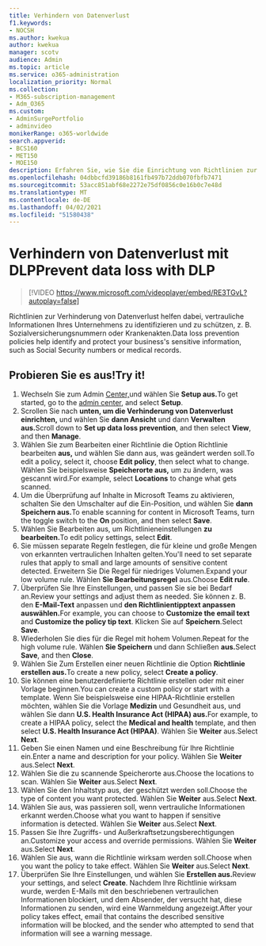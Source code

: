 ```yaml
---
title: Verhindern von Datenverlust
f1.keywords:
- NOCSH
ms.author: kwekua
author: kwekua
manager: scotv
audience: Admin
ms.topic: article
ms.service: o365-administration
localization_priority: Normal
ms.collection:
- M365-subscription-management
- Adm_O365
ms.custom:
- AdminSurgePortfolio
- adminvideo
monikerRange: o365-worldwide
search.appverid:
- BCS160
- MET150
- MOE150
description: Erfahren Sie, wie Sie die Einrichtung von Richtlinien zur Verhinderung von Datenverlust verwalten.
ms.openlocfilehash: 04dbbcfd39186b8161fb497b72ddb070fbfb7471
ms.sourcegitcommit: 53acc851abf68e2272e75df0856c0e16b0c7e48d
ms.translationtype: MT
ms.contentlocale: de-DE
ms.lasthandoff: 04/02/2021
ms.locfileid: "51580438"
---
```

# <a name="prevent-data-loss-with-dlp"></a><span data-ttu-id="3525b-103">Verhindern von Datenverlust mit DLP</span><span class="sxs-lookup"><span data-stu-id="3525b-103">Prevent data loss with DLP</span></span>

> [!VIDEO https://www.microsoft.com/videoplayer/embed/RE3TGvL?autoplay=false]

<span data-ttu-id="3525b-104">Richtlinien zur Verhinderung von Datenverlust helfen dabei, vertrauliche Informationen Ihres Unternehmens zu identifizieren und zu schützen, z. B. Sozialversicherungsnummern oder Krankenakten.</span><span class="sxs-lookup"><span data-stu-id="3525b-104">Data loss prevention policies help identify and protect your business's sensitive information, such as Social Security numbers or medical records.</span></span> 

## <a name="try-it"></a><span data-ttu-id="3525b-105">Probieren Sie es aus!</span><span class="sxs-lookup"><span data-stu-id="3525b-105">Try it!</span></span>

1. <span data-ttu-id="3525b-106">Wechseln Sie zum Admin [Center,](https://admin.microsoft.com)und wählen Sie **Setup aus.**</span><span class="sxs-lookup"><span data-stu-id="3525b-106">To get started, go to the [admin center](https://admin.microsoft.com), and select **Setup**.</span></span>
1. <span data-ttu-id="3525b-107">Scrollen Sie nach **unten, um die Verhinderung von Datenverlust einrichten,** und wählen Sie **dann Ansicht** und dann **Verwalten aus.**</span><span class="sxs-lookup"><span data-stu-id="3525b-107">Scroll down to **Set up data loss prevention**, and then select **View**, and then **Manage**.</span></span>
1. <span data-ttu-id="3525b-108">Wählen Sie zum Bearbeiten einer Richtlinie die Option Richtlinie bearbeiten **aus,** und wählen Sie dann aus, was geändert werden soll.</span><span class="sxs-lookup"><span data-stu-id="3525b-108">To edit a policy, select it, choose **Edit policy**, then select what to change.</span></span> <span data-ttu-id="3525b-109">Wählen Sie beispielsweise **Speicherorte aus,** um zu ändern, was gescannt wird.</span><span class="sxs-lookup"><span data-stu-id="3525b-109">For example, select **Locations** to change what gets scanned.</span></span>
1. <span data-ttu-id="3525b-110">Um die Überprüfung auf Inhalte in Microsoft Teams zu aktivieren,  schalten Sie den Umschalter auf die Ein-Position, und wählen Sie **dann Speichern aus.**</span><span class="sxs-lookup"><span data-stu-id="3525b-110">To enable scanning for content in Microsoft Teams, turn the toggle switch to the **On** position, and then select **Save**.</span></span>
1. <span data-ttu-id="3525b-111">Wählen Sie Bearbeiten aus, um Richtlinieneinstellungen **zu bearbeiten.**</span><span class="sxs-lookup"><span data-stu-id="3525b-111">To edit policy settings, select **Edit**.</span></span>
1. <span data-ttu-id="3525b-112">Sie müssen separate Regeln festlegen, die für kleine und große Mengen von erkannten vertraulichen Inhalten gelten.</span><span class="sxs-lookup"><span data-stu-id="3525b-112">You'll need to set separate rules that apply to small and large amounts of sensitive content detected.</span></span> <span data-ttu-id="3525b-113">Erweitern Sie Die Regel für niedriges Volumen.</span><span class="sxs-lookup"><span data-stu-id="3525b-113">Expand your low volume rule.</span></span> <span data-ttu-id="3525b-114">Wählen **Sie Bearbeitungsregel** aus.</span><span class="sxs-lookup"><span data-stu-id="3525b-114">Choose **Edit rule**.</span></span>
1. <span data-ttu-id="3525b-115">Überprüfen Sie Ihre Einstellungen, und passen Sie sie bei Bedarf an.</span><span class="sxs-lookup"><span data-stu-id="3525b-115">Review your settings and adjust them as needed.</span></span> <span data-ttu-id="3525b-116">Sie können z. B. den **E-Mail-Text** anpassen und **den Richtlinientipptext anpassen auswählen.**</span><span class="sxs-lookup"><span data-stu-id="3525b-116">For example, you can choose to **Customize the email text** and **Customize the policy tip text**.</span></span> <span data-ttu-id="3525b-117">Klicken Sie auf **Speichern**.</span><span class="sxs-lookup"><span data-stu-id="3525b-117">Select **Save**.</span></span>
1. <span data-ttu-id="3525b-118">Wiederholen Sie dies für die Regel mit hohem Volumen.</span><span class="sxs-lookup"><span data-stu-id="3525b-118">Repeat for the high volume rule.</span></span> <span data-ttu-id="3525b-119">Wählen **Sie Speichern** und dann Schließen **aus.**</span><span class="sxs-lookup"><span data-stu-id="3525b-119">Select **Save**, and then **Close**.</span></span>
1. <span data-ttu-id="3525b-120">Wählen Sie Zum Erstellen einer neuen Richtlinie die Option **Richtlinie erstellen aus.**</span><span class="sxs-lookup"><span data-stu-id="3525b-120">To create a new policy, select **Create a policy**.</span></span>
1. <span data-ttu-id="3525b-121">Sie können eine benutzerdefinierte Richtlinie erstellen oder mit einer Vorlage beginnen.</span><span class="sxs-lookup"><span data-stu-id="3525b-121">You can create a custom policy or start with a template.</span></span> <span data-ttu-id="3525b-122">Wenn Sie beispielsweise eine HIPAA-Richtlinie erstellen möchten, wählen Sie die Vorlage **Medizin** und Gesundheit aus, und wählen Sie dann **U.S. Health Insurance Act (HIPAA) aus.**</span><span class="sxs-lookup"><span data-stu-id="3525b-122">For example, to create a HIPAA policy, select the **Medical and health** template, and then select **U.S. Health Insurance Act (HIPAA)**.</span></span> <span data-ttu-id="3525b-123">Wählen Sie **Weiter** aus.</span><span class="sxs-lookup"><span data-stu-id="3525b-123">Select **Next**.</span></span>
1. <span data-ttu-id="3525b-124">Geben Sie einen Namen und eine Beschreibung für Ihre Richtlinie ein.</span><span class="sxs-lookup"><span data-stu-id="3525b-124">Enter a name and description for your policy.</span></span> <span data-ttu-id="3525b-125">Wählen Sie **Weiter** aus.</span><span class="sxs-lookup"><span data-stu-id="3525b-125">Select **Next**.</span></span>
1. <span data-ttu-id="3525b-126">Wählen Sie die zu scannende Speicherorte aus.</span><span class="sxs-lookup"><span data-stu-id="3525b-126">Choose the locations to scan.</span></span> <span data-ttu-id="3525b-127">Wählen Sie **Weiter** aus.</span><span class="sxs-lookup"><span data-stu-id="3525b-127">Select **Next**.</span></span>
1. <span data-ttu-id="3525b-128">Wählen Sie den Inhaltstyp aus, der geschützt werden soll.</span><span class="sxs-lookup"><span data-stu-id="3525b-128">Choose the type of content you want protected.</span></span> <span data-ttu-id="3525b-129">Wählen Sie **Weiter** aus.</span><span class="sxs-lookup"><span data-stu-id="3525b-129">Select **Next**.</span></span>
1. <span data-ttu-id="3525b-130">Wählen Sie aus, was passieren soll, wenn vertrauliche Informationen erkannt werden.</span><span class="sxs-lookup"><span data-stu-id="3525b-130">Choose what you want to happen if sensitive information is detected.</span></span> <span data-ttu-id="3525b-131">Wählen Sie **Weiter** aus.</span><span class="sxs-lookup"><span data-stu-id="3525b-131">Select **Next**.</span></span>
1. <span data-ttu-id="3525b-132">Passen Sie Ihre Zugriffs- und Außerkraftsetzungsberechtigungen an.</span><span class="sxs-lookup"><span data-stu-id="3525b-132">Customize your access and override permissions.</span></span> <span data-ttu-id="3525b-133">Wählen Sie **Weiter** aus.</span><span class="sxs-lookup"><span data-stu-id="3525b-133">Select **Next**.</span></span>
1. <span data-ttu-id="3525b-134">Wählen Sie aus, wann die Richtlinie wirksam werden soll.</span><span class="sxs-lookup"><span data-stu-id="3525b-134">Choose when you want the policy to take effect.</span></span> <span data-ttu-id="3525b-135">Wählen Sie **Weiter** aus.</span><span class="sxs-lookup"><span data-stu-id="3525b-135">Select **Next**.</span></span>
1. <span data-ttu-id="3525b-136">Überprüfen Sie Ihre Einstellungen, und wählen Sie **Erstellen aus.**</span><span class="sxs-lookup"><span data-stu-id="3525b-136">Review your settings, and select **Create**.</span></span> <span data-ttu-id="3525b-137">Nachdem Ihre Richtlinie wirksam wurde, werden E-Mails mit den beschriebenen vertraulichen Informationen blockiert, und dem Absender, der versucht hat, diese Informationen zu senden, wird eine Warnmeldung angezeigt.</span><span class="sxs-lookup"><span data-stu-id="3525b-137">After your policy takes effect, email that contains the described sensitive information will be blocked, and the sender who attempted to send that information will see a warning message.</span></span>